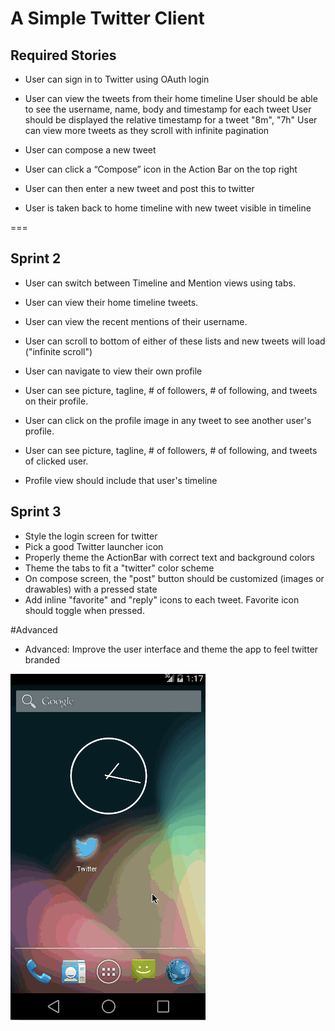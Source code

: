 # A Simple Twitter Client

## Required Stories

* User can sign in to Twitter using OAuth login
* User can view the tweets from their home timeline
User should be able to see the username, name, body and timestamp for each tweet
User should be displayed the relative timestamp for a tweet "8m", "7h"
User can view more tweets as they scroll with infinite pagination


* User can compose a new tweet
* User can click a “Compose” icon in the Action Bar on the top right
* User can then enter a new tweet and post this to twitter
* User is taken back to home timeline with new tweet visible in timeline

===

## Sprint 2

* User can switch between Timeline and Mention views using tabs.
* User can view their home timeline tweets.
* User can view the recent mentions of their username.
* User can scroll to bottom of either of these lists and new tweets will load ("infinite scroll")

* User can navigate to view their own profile
* User can see picture, tagline, # of followers, # of following, and tweets on their profile.
* User can click on the profile image in any tweet to see another user's profile.
* User can see picture, tagline, # of followers, # of following, and tweets of clicked user.
* Profile view should include that user's timeline

## Sprint 3

* Style the login screen for twitter
* Pick a good Twitter launcher icon
* Properly theme the ActionBar with correct text and background colors
* Theme the tabs to fit a "twitter" color scheme
* On compose screen, the "post" button should be customized (images or drawables) with a pressed state
* Add inline "favorite" and "reply" icons to each tweet. Favorite icon should toggle when pressed.


#Advanced

* Advanced: Improve the user interface and theme the app to feel twitter branded


![walkthrough](twitter3.gif)

